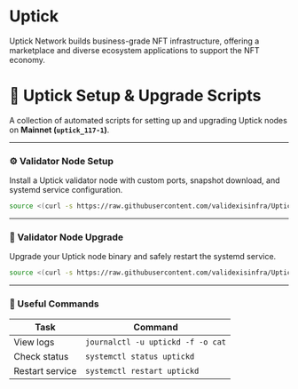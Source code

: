 # Uptick
Uptick Network builds business-grade NFT infrastructure, offering a marketplace and diverse ecosystem applications to support the NFT economy.

# 🌟 Uptick Setup & Upgrade Scripts

A collection of automated scripts for setting up and upgrading Uptick nodes on **Mainnet (`uptick_117-1`)**.

---

### ⚙️ Validator Node Setup  
Install a Uptick validator node with custom ports, snapshot download, and systemd service configuration.

~~~bash
source <(curl -s https://raw.githubusercontent.com/validexisinfra/Uptick/main/installmain.sh)
~~~
---

### 🔄 Validator Node Upgrade 
Upgrade your Uptick node binary and safely restart the systemd service.

~~~bash
source <(curl -s https://raw.githubusercontent.com/validexisinfra/Uptick/main/upgrademain.sh)
~~~

---

### 🧰 Useful Commands

| Task            | Command                                 |
|-----------------|------------------------------------------|
| View logs       | `journalctl -u uptickd -f -o cat`        |
| Check status    | `systemctl status uptickd`              |
| Restart service | `systemctl restart uptickd`             |
